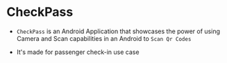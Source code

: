 # CheckPass 
- `CheckPass` is an Android Application that showcases the power of using Camera and Scan capabilities in an Android to `Scan Qr Codes` 
* It's made for passenger check-in use case